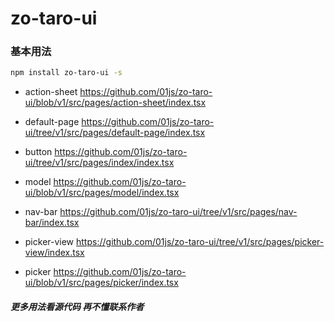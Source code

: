 # zo-taro-ui

### 基本用法

```bash
npm install zo-taro-ui -s
```

- action-sheet https://github.com/01js/zo-taro-ui/blob/v1/src/pages/action-sheet/index.tsx

- default-page https://github.com/01js/zo-taro-ui/tree/v1/src/pages/default-page/index.tsx

- button https://github.com/01js/zo-taro-ui/tree/v1/src/pages/index/index.tsx

- model https://github.com/01js/zo-taro-ui/blob/v1/src/pages/model/index.tsx

- nav-bar https://github.com/01js/zo-taro-ui/tree/v1/src/pages/nav-bar/index.tsx

- picker-view https://github.com/01js/zo-taro-ui/tree/v1/src/pages/picker-view/index.tsx

- picker https://github.com/01js/zo-taro-ui/blob/v1/src/pages/picker/index.tsx

##### 更多用法看源代码 再不懂联系作者
